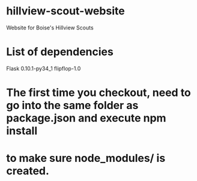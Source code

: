# hillview-scout-website
Website for Boise's Hillview Scouts

# List of dependencies
Flask 0.10.1-py34_1
flipflop-1.0

# The first time you checkout, need to go into the same folder as package.json and execute npm install
# to make sure node_modules/ is created.